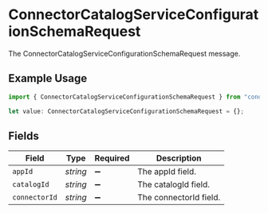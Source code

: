 # ConnectorCatalogServiceConfigurationSchemaRequest

The ConnectorCatalogServiceConfigurationSchemaRequest message.

## Example Usage

```typescript
import { ConnectorCatalogServiceConfigurationSchemaRequest } from "conductorone-sdk-typescript/sdk/models/shared";

let value: ConnectorCatalogServiceConfigurationSchemaRequest = {};
```

## Fields

| Field                  | Type                   | Required               | Description            |
| ---------------------- | ---------------------- | ---------------------- | ---------------------- |
| `appId`                | *string*               | :heavy_minus_sign:     | The appId field.       |
| `catalogId`            | *string*               | :heavy_minus_sign:     | The catalogId field.   |
| `connectorId`          | *string*               | :heavy_minus_sign:     | The connectorId field. |